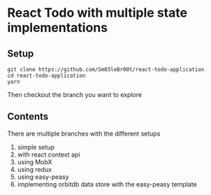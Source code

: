 # React Todo with multiple state implementations

## Setup

```
git clone https://github.com/Sm03leBr00t/react-todo-application
cd react-todo-application
yarn
```

Then checkout the branch you want to explore

## Contents

There are multiple branches with the different setups

1. simple setup
2. with react context api
3. using MobX
4. using redux
5. using easy-peasy
6. implementing orbitdb data store with the easy-peasy template
